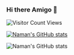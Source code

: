 ### Hi there Amigo 👋






![Visitor Count](https://profile-counter.glitch.me/{namancoder}/count.svg)
Views


[![Naman's GitHub stats](https://github-readme-stats.vercel.app/api?username=namancoder&show_icons=true&theme=dark)](https://github.com/anuraghazra/github-readme-stats)

![Naman's GitHub stats](https://github-readme-stats.vercel.app/api?username=namancoder&include_all_commits=true)
